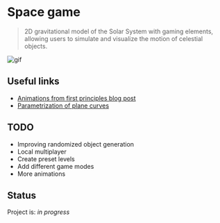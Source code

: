 # Space game
> 2D gravitational model of the Solar System with gaming elements, allowing users to simulate and visualize the motion of celestial objects.

![gif](/docs/preview.gif)

## Useful links
* [Animations from first principles blog post](https://mathspp.com/blog/animations-from-first-principles-in-5-minutes)
* [Parametrization of plane curves](https://math.libretexts.org/Courses/University_of_California_Davis/UCD_Mat_21C%3A_Multivariate_Calculus/10%3A_Parametric_Equations_and_Polar_Coordinates/10.1%3A_Parametrizations_of_Plane_Curves)

## TODO
* Improving randomized object generation
* Local multiplayer
* Create preset levels
* Add different game modes
* More animations

## Status
Project is: _in progress_